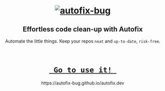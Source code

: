<h1 align="center">
  <a href="https://github.com/autofix-bug/autofix">
    <img align="center" src="https://github.com/autofix-bug/.github/assets/29084184/ad95657e-d12b-49f7-8820-f0d9f57c4f7f" alt="autofix-bug" />
  </a>
  <h2 align="center">Effortless code clean-up with Autofix</h2>
</h1>


<div align="center">
  
  Automate the little things. Keep your repos ``neat`` and ``up-to-date``, ``risk-free``.
</div>

<br>

<div align="center">
  <a href="https://autofix-bug.github.io/autofix.dev/"> 
    <h1 align="center"><code> Go to use it! </code></h1>
<!--     <kbd align="center" valign="center">
      <h1 align="center"><code> Go to use it! </code></h1>
    </kbd> -->
  </a>
  https://autofix-bug.github.io/autofix.dev
</div>

<!--

**Here are some ideas to get you started:**

🙋‍♀️ A short introduction - what is your organization all about?
🌈 Contribution guidelines - how can the community get involved?
👩‍💻 Useful resources - where can the community find your docs? Is there anything else the community should know?
🍿 Fun facts - what does your team eat for breakfast?
🧙 Remember, you can do mighty things with the power of [Markdown](https://docs.github.com/github/writing-on-github/getting-started-with-writing-and-formatting-on-github/basic-writing-and-formatting-syntax)
-->
